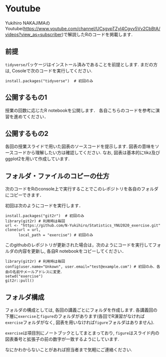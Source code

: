 # Youtube

Yukihiro NAKAJIMAのYoutube(https://www.youtube.com/channel/UCsgvpTZyI4Cgyv5Vv2CbBtA/videos?view_as=subscriber)で解説したRのコードを掲載します.

## 前提
`tidyverse`パッケージはインストール済みであることを前提とします.
まだの方は, Cosoleで次のコードを実行してください.

```
install.packages("tidyverse")  # 初回のみ
```

## 公開するもの1

授業の回数に応じたR notebookを公開します．
各自こちらのコードを参考に演習を進めてください．

## 公開するもの2

各回の授業スライドで用いた図表のソースコードを提示します.
図表の意味をソースコードから理解したい方は確認してください.
なお, 図表は基本的にtikz及びggplot2を用いて作成しています.

## フォルダ・ファイルのコピーの仕方

次のコードをRのconsole上で実行することでこのレポジトリを各自のフォルダにコピーできます．

初回は次のようにコードを実行します．
```
install.packages("git2r")  # 初回のみ
library(git2r) # 利用時は毎回
url <- "https://github.com/N-Yukihiro/Statistics_YNU2020_exercise.git"
clone(url = url,
      local_path = "exercise") # 初回のみ
```

このgithubのレポジトリが更新された場合は，次のようにコードを実行してフォルダの内容を更新し, 各自R notebookをコピーしてください．

```
library(git2r) # 利用時は毎回
config(user.name="Unkown", user.email="test@example.com") # 初回のみ．各自の名前やメールアドレスに変更．
setwd("exercise")
git2r::pull()
```

## フォルダ構成

フォルダの構成としては, 各回の講義ごとにフォルダを作成します.
各講義回の下層に`exercise`と`figure`のフォルダがあります(各回でR演習がなければ`exercise`フォルダがなく, 図表を用いなければ`figure`フォルダはありません).

`exercise`は項目別にノートブックとしてまとまっており, `figure`はスライド内の図表番号と拡張子の前の数字が一致するようにしています.

なにかわからないことがあれば担当者まで気軽にご連絡ください.
